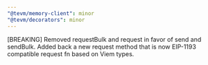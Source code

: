 ```yaml
---
"@tevm/memory-client": minor
"@tevm/decorators": minor
---
```


[BREAKING] Removed requestBulk and request in favor of send and sendBulk. Added back a new request method that is now EIP-1193 compatible request fn based on Viem types.
